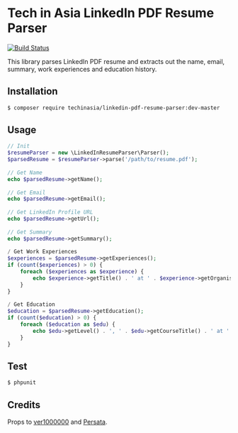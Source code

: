 # Tech in Asia LinkedIn PDF Resume Parser

[![Build Status](https://travis-ci.org/techinasia/linkedin-pdf-resume-parser.svg?branch=master)](https://travis-ci.org/techinasia/linkedin-pdf-resume-parser)

This library parses LinkedIn PDF resume and extracts out the name, email, summary, work experiences and education history.

## Installation
```bash
$ composer require techinasia/linkedin-pdf-resume-parser:dev-master
```
## Usage

```php
// Init
$resumeParser = new \LinkedInResumeParser\Parser();
$parsedResume = $resumeParser->parse('/path/to/resume.pdf');
 
// Get Name
echo $parsedResume->getName();
 
// Get Email
echo $parsedResume->getEmail();
 
// Get LinkedIn Profile URL
echo $parsedResume->getUrl();
 
// Get Summary
echo $parsedResume->getSummary();
 
/ Get Work Experiences
$experiences = $parsedResume->getExperiences();
if (count($experiences) > 0) {
    foreach ($experiences as $experience) {
        echo $experience->getTitle() . ' at ' . $experience->getOrganisation() . ' (' . date_format($experience->getStart(), 'F Y') . ' - ' . date_format($experience->getEnd(), 'F Y') . ')';
    }
}
 
/ Get Education
$education = $parsedResume->getEducation();
if (count($education) > 0) {
    foreach ($education as $edu) {
        echo $edu->getLevel() . ', ' . $edu->getCourseTitle() . ' at ' . $edu->getInstitution() . ' (' . date_format($edu->getStart(), 'Y') . ' - ' . date_format($edu->getEnd(), 'Y') . ')';
    }
}
```

## Test
```bash
$ phpunit
```

## Credits
Props to [ver1000000](https://github.com/ver1000000/linkedin-resume-parser) and [Persata](https://github.com/Persata/linkedin-resume-parser).